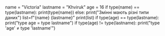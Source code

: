 name = "Victoria"
lastname = "Khviruk"
age = 16
if type(name) == type(lastname):
    print(type(name))
else:
    print("Змінні мають різні типи даних")
list=f"{name} {lastname}"
print(list)
if type(age) == type(lastname):
    print("type age = type lastname")
if type(age) != type(lastname):
    print("type 'age' ≠ type 'lastname'")
    

